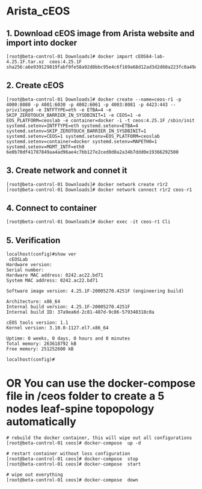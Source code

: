 # Arista_cEOS

## 1. Download cEOS image from Arista website and import into docker
```
[root@beta-control-01 Downloads]# docker import cEOS64-lab-4.25.1F.tar.xz  ceos:4.25.1F
sha256:a6e939129819fabf9fe58a92d8bbc95e4c6f169a68d12ad3d2d60a223fc0a49e
```
## 2. Create cEOS
```
[root@beta-control-01 Downloads]# docker create --name=ceos-r1 -p 4000:8080 -p 4001:6030 -p 4002:6061 -p 4003:8081 -p 4423:443 --privileged -e INTFTYPE=eth -e ETBA=4 -e SKIP_ZEROTOUCH_BARRIER_IN_SYSDBINIT=1 -e CEOS=1 -e EOS_PLATFORM=ceoslab -e container=docker -i -t ceos:4.25.1F /sbin/init systemd.setenv=INTFTYPE=eth systemd.setenv=ETBA=4 systemd.setenv=SKIP_ZEROTOUCH_BARRIER_IN_SYSDBINIT=1 systemd.setenv=CEOS=1 systemd.setenv=EOS_PLATFORM=ceoslab systemd.setenv=container=docker systemd.setenv=MAPETH0=1 systemd.setenv=MGMT_INTF=eth0
6e0b70df41787849aa4ad96ae4c7bb127e2ced0d0a2a34b7ddd0e19366292500
```
## 3. Create network and connet it
```
[root@beta-control-01 Downloads]# docker network create r1r2 
[root@beta-control-01 Downloads]# docker network connect r1r2 ceos-r1
```
## 4. Connect to container
```
[root@beta-control-01 Downloads]# docker exec -it ceos-r1 Cli
```

## 5. Verification
```
localhost(config)#show ver
 cEOSLab
Hardware version:
Serial number:
Hardware MAC address: 0242.ac22.bd71
System MAC address: 0242.ac22.bd71

Software image version: 4.25.1F-20005270.4251F (engineering build)

Architecture: x86_64
Internal build version: 4.25.1F-20005270.4251F
Internal build ID: 37a9ea6d-2c81-487d-9c86-579348318c0a

cEOS tools version: 1.1
Kernel version: 3.10.0-1127.el7.x86_64

Uptime: 0 weeks, 0 days, 0 hours and 0 minutes
Total memory: 263618792 kB
Free memory: 251252600 kB

localhost(config)#
```

# OR You can use the docker-compose file in /ceos folder to create a 5 nodes leaf-spine topopology automatically

```
# rebuild the docker container, this will wipe out all configurations
[root@beta-control-01 ceos]# docker-compose  up -d 

# restart container without loss configuration
[root@beta-control-01 ceos]# docker-compose  stop
[root@beta-control-01 ceos]# docker-compose  start

# wipe out everything
[root@beta-control-01 ceos]# docker-compose  down
```
